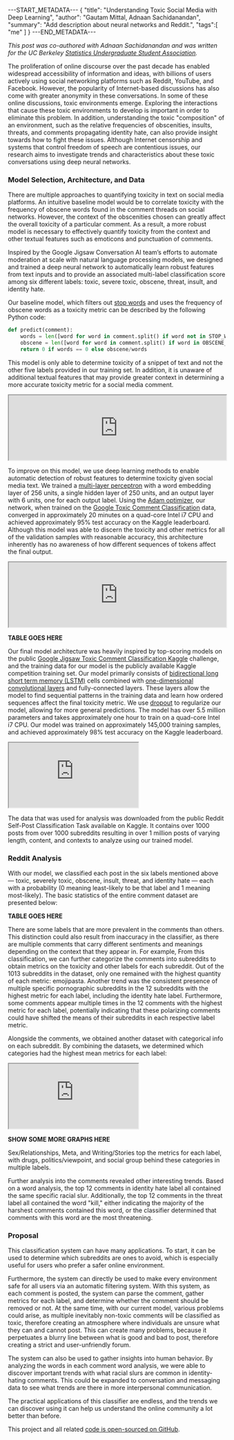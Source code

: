 ---START_METADATA---
{
  "title": "Understanding Toxic Social Media with Deep Learning",
  "author": "Gautam Mittal, Adnaan Sachidanandan",
  "summary": "Add description about neural networks and Reddit.",
  "tags":[
    "me"
  ]
}
---END_METADATA---

<script>
  function resizeIframe(obj) {
    obj.style.height = obj.contentWindow.document.body.scrollHeight + 'px';
  }
</script>

_This post was co-authored with Adnaan Sachidanandan and was written for the UC Berkeley [Statistics Undergraduate Student Association](https://susa.berkeley.edu/)._

The proliferation of online discourse over the past decade has enabled widespread accessibility of information and ideas, with billions of users actively using social networking platforms such as Reddit, YouTube, and Facebook. However, the popularity of Internet-based discussions has also come with greater anonymity in these conversations. In some of these online discussions, toxic environments emerge. Exploring the interactions that cause these toxic environments to develop is important in order to eliminate this problem. In addition, understanding the toxic "composition" of an environment, such as the relative frequencies of obscenities, insults, threats, and comments propagating identity hate, can also provide insight towards how to fight these issues. Although Internet censorship and systems that control freedom of speech are contentious issues, our research aims to investigate trends and characteristics about these toxic conversations using deep neural networks.

### Model Selection, Architecture, and Data
There are multiple approaches to quantifying toxicity in text on social media platforms. An intuitive baseline model would be to correlate toxicity with the frequency of obscene words found in the comment threads on social networks. However, the context of the obscenities chosen can greatly affect the overall toxicity of a particular comment. As a result, a more robust model is necessary to effectively quantify toxicity from the context and other textual features such as emoticons and punctuation of comments.

Inspired by the Google Jigsaw Conversation AI team’s efforts to automate moderation at scale with natural language processing models, we designed and trained a deep neural network to automatically learn robust features from text inputs and to provide an associated multi-label classification score among six different labels: toxic, severe toxic, obscene, threat, insult, and identity hate.

Our baseline model, which filters out [stop words](https://nlp.stanford.edu/IR-book/html/htmledition/dropping-common-terms-stop-words-1.html) and uses the frequency of obscene words as a toxicity metric can be described by the following Python code:

```python
def predict(comment):
    words = len([word for word in comment.split() if word not in STOP_WORDS])
    obscene = len([word for word in comment.split() if word in OBSCENE_WORDS])
    return 0 if words == 0 else obscene/words
```

This model is only able to determine toxicity of a snippet of text and not the other five labels provided in our training set. In addition, it is unaware of additional textual features that may provide greater context in determining a more accurate toxicity metric for a social media comment.

<iframe src="https://gautam.cc/susa-fa18/interactive/models/baseline/" width="100%" border="0" onload="resizeIframe(this)"></iframe>

To improve on this model, we use deep learning methods to enable automatic detection of robust features to determine toxicity given social media text. We trained a [multi-layer perceptron](https://en.wikipedia.org/wiki/Multilayer_perceptron) with a word embedding layer of 256 units, a single hidden layer of 250 units, and an output layer with 6 units, one for each output label. Using the [Adam optimizer](https://arxiv.org/pdf/1412.6980.pdf), our network, when trained on the [Google Toxic Comment Classification](https://www.kaggle.com/c/jigsaw-toxic-comment-classification-challenge) data, converged in approximately 20 minutes on a quad-core Intel i7 CPU and achieved approximately 95% test accuracy on the Kaggle leaderboard. Although this model was able to discern the toxicity and other metrics for all of the validation samples with reasonable accuracy, this architecture inherently has no awareness of how different sequences of tokens affect the final output.

<iframe src="https://gautam.cc/susa-fa18/interactive/models/mlp/" width="100%" border="0" onload="resizeIframe(this)"></iframe>

**TABLE GOES HERE**

Our final model architecture was heavily inspired by top-scoring models on the public [Google Jigsaw Toxic Comment Classification Kaggle](https://www.kaggle.com/c/jigsaw-toxic-comment-classification-challenge) challenge, and the training data for our model is the publicly available Kaggle competition training set. Our model primarily consists of [bidirectional long short term memory (LSTM)](https://en.wikipedia.org/wiki/Bidirectional_recurrent_neural_networks) cells combined with [one-dimensional convolutional layers](https://blog.goodaudience.com/introduction-to-1d-convolutional-neural-networks-in-keras-for-time-sequences-3a7ff801a2cf) and fully-connected layers. These layers allow the model to find sequential patterns in the training data and learn how ordered sequences affect the final toxicity metric. We use [dropout](https://www.cs.toronto.edu/~hinton/absps/JMLRdropout.pdf) to regularize our model, allowing for more general predictions. The model has over 5.5 million parameters and takes approximately one hour to train on a quad-core Intel i7 CPU. Our model was trained on approximately 145,000 training samples, and achieved approximately 98% test accuracy on the Kaggle leaderboard.

<iframe src="https://gautam.cc/susa-fa18/interactive/models/lstm/" scrolling="no" onload="resizeIframe(this)"></iframe>

The data that was used for analysis was downloaded from the public Reddit Self-Post Classification Task available on Kaggle. It contains over 1000 posts from over 1000 subreddits resulting in over 1 million posts of varying length, content, and contexts to analyze using our trained model.

### Reddit Analysis
With our model, we classified each post in the six labels mentioned above — toxic, severely toxic, obscene, insult, threat, and identity hate — each with a probability (0 meaning least-likely to be that label and 1 meaning most-likely). The basic statistics of the entire comment dataset are presented below:

**TABLE GOES HERE**

There are some labels that are more prevalent in the comments than others. This distinction could also result from inaccuracy in the classifier, as there are multiple comments that carry different sentiments and meanings depending on the context that they appear in. For example,
From this classification, we can further categorize the comments into subreddits to obtain metrics on the toxicity and other labels for each subreddit. Out of the 1013 subreddits in the dataset, only one remained with the highest quantity of each metric: emojipasta. Another trend was the consistent presence of multiple specific pornographic subreddits in the 12 subreddits with the highest metric for each label, including the identity hate label. Furthermore, some comments appear multiple times in the 12 comments with the highest metric for each label, potentially indicating that these polarizing comments could have shifted the means of their subreddits in each respective label metric.

Alongside the comments, we obtained another dataset with categorical info on each subreddit. By combining the datasets, we determined which categories had the highest mean metrics for each label:

<iframe src="https://gautam.cc/susa-fa18/interactive/graphs/" scrolling="no" onload="resizeIframe(this)"></iframe>

**SHOW SOME MORE GRAPHS HERE**

Sex/Relationships, Meta, and Writing/Stories top the metrics for each label, with drugs, politics/viewpoint, and social group behind these categories in multiple labels.

Further analysis into the comments revealed other interesting trends. Based on a word analysis, the top 12 comments in identity hate label all contained the same specific racial slur. Additionally, the top 12 comments in the threat label all contained the word "kill," either indicating the majority of the harshest comments contained this word, or the classifier determined that comments with this word are the most threatening.

### Proposal
This classification system can have many applications. To start, it can be used to determine which subreddits are ones to avoid, which is especially useful for users who prefer a safer online environment.

Furthermore, the system can directly be used to make every environment safe for all users via an automatic filtering system. With this system, as each comment is posted, the system can parse the comment, gather metrics for each label, and determine whether the comment should be removed or not. At the same time, with our current model, various problems could arise, as multiple inevitably non-toxic comments will be classified as toxic, therefore creating an atmosphere where individuals are unsure what they can and cannot post. This can create many problems, because it perpetuates a blurry line between what is good and bad to post, therefore creating a strict and user-unfriendly forum.

The system can also be used to gather insights into human behavior. By analyzing the words in each comment word analysis, we were able to discover important trends with what racial slurs are common in identity-hating comments. This could be expanded to conversation and messaging data to see what trends are there in more interpersonal communication.

The practical applications of this classifier are endless, and the trends we can discover using it can help us understand the online community a lot better than before.

This project and all related [code is open-sourced on GitHub](https://github.com/gmittal/susa-fa18).
